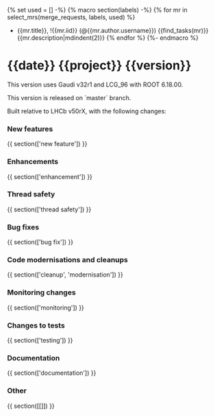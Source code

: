{% set used = [] -%}
{% macro section(labels) -%}
{% for mr in select_mrs(merge_requests, labels, used) %}
- {{mr.title}}, !{{mr.iid}} (@{{mr.author.username}}) {{find_tasks(mr)}}  
  {{mr.description|mdindent(2)}}
{% endfor %}
{%- endmacro %}

{{date}} {{project}} {{version}}
===

This version uses Gaudi v32r1 and LCG_96 with ROOT 6.18.00.
<p>
This version is released on `master` branch.

Built relative to LHCb v50rX, with the following changes:

### New features
{{ section(['new feature']) }}

### Enhancements
{{ section(['enhancement']) }}

### Thread safety
{{ section(['thread safety']) }}

### Bug fixes
{{ section(['bug fix']) }}

### Code modernisations and cleanups
{{ section(['cleanup', 'modernisation']) }}

### Monitoring changes
{{ section(['monitoring']) }}

### Changes to tests
{{ section(['testing']) }}

### Documentation
{{ section(['documentation']) }}

### Other
{{ section([[]]) }}
